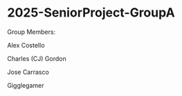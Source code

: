 # 2025-SeniorProject-GroupA

Group Members:

Alex Costello

Charles (CJ) Gordon

Jose Carrasco

Gigglegamer
